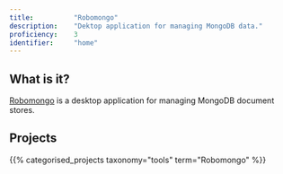 ```yaml
---
title: 			"Robomongo"
description: 	"Dektop application for managing MongoDB data."
proficiency:	3
identifier:		"home"
---
```


## What is it?
[Robomongo](https://robomongo.org/) is a desktop application for managing MongoDB document stores.

## Projects
{{% categorised_projects taxonomy="tools" term="Robomongo" %}}
